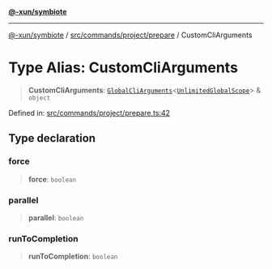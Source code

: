[**@-xun/symbiote**](../../../../../README.md)

***

[@-xun/symbiote](../../../../../README.md) / [src/commands/project/prepare](../README.md) / CustomCliArguments

# Type Alias: CustomCliArguments

> **CustomCliArguments**: [`GlobalCliArguments`](../../../../configure/type-aliases/GlobalCliArguments.md)\<[`UnlimitedGlobalScope`](../../../../configure/enumerations/UnlimitedGlobalScope.md)\> & `object`

Defined in: [src/commands/project/prepare.ts:42](https://github.com/Xunnamius/symbiote/blob/fcdd2ab0b85b01d184680d7337de52754feba693/src/commands/project/prepare.ts#L42)

## Type declaration

### force

> **force**: `boolean`

### parallel

> **parallel**: `boolean`

### runToCompletion

> **runToCompletion**: `boolean`
